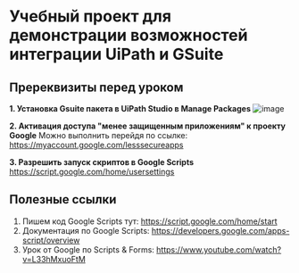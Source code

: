 # Учебный проект для демонстрации возможностей интеграции UiPath и GSuite

## Пререквизиты перед уроком
__1. Установка Gsuite пакета в UiPath Studio в Manage Packages__
![image](https://user-images.githubusercontent.com/83003458/129745543-ce67db36-1c5a-4ab3-b178-1b9880f8cd2b.png)

__2. Активация доступа "менее защищенным приложениям" к проекту Google__
Можно выполнить перейдя по ссылке: https://myaccount.google.com/lesssecureapps

__3. Разрешить запуск скриптов в Google Scripts__
https://script.google.com/home/usersettings

## Полезные ссылки
1. Пишем код Google Scripts тут: https://script.google.com/home/start
2. Документация по Google Scripts: https://developers.google.com/apps-script/overview
3. Урок от Google по Scripts & Forms: https://www.youtube.com/watch?v=L33hMxuoFtM




